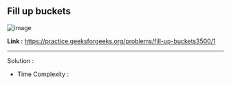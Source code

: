 ## Fill up buckets 

![image](https://user-images.githubusercontent.com/23376002/201527711-aaa163f4-a954-489c-8e1e-c9c68ecaa102.png)


**Link :** https://practice.geeksforgeeks.org/problems/fill-up-buckets3500/1


-------------------------------------------------------------------------------------------------------------------------------------------------------


Solution :

- Time Complexity : 

